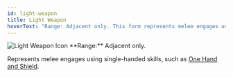 ```yaml
---
id: light-weapon
title: Light Weapon
hoverText: "Range: Adjacent only. This form represents melee engages using single-handed skills, such as One Hand and Shield."
---
```


<img src="/icons/light-weapon.svg" alt="Light Weapon Icon" />
**Range:** Adjacent only.

Represents melee engages using single-handed skills, such as [One Hand and Shield](/docs/all/skill-lines/warrior/one-hand-and-shield).

